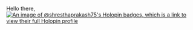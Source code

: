 Hello there,
[![An image of @shresthaprakash75's Holopin badges, which is a link to view their full Holopin profile](https://holopin.me/shresthaprakash75)](https://holopin.io/@shresthaprakash75)
<!---
Shresthaprakash75/Shresthaprakash75 is a ✨ special ✨ repository because its `README.md` (this file) appears on your GitHub profile.
You can click the Preview link to take a look at your changes.
--->
